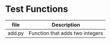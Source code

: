 # Test Functions

|  file | Description |
|-------|-------------|
|add.py | Function that adds two integers |
